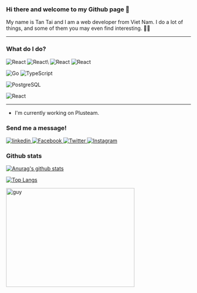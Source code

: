 ### Hi there and welcome to my Github page 👋

My name is Tan Tai and I am a web developer from Viet Nam. I do a lot of things, and some of them you may even find interesting. 🤞🤞

---

### What do I do?

<p>
  </p>
  <p>
<img alt="React" src="https://img.shields.io/badge/HTML5-E34F26?logo=html5&logoColor=white&style=for-the-badge" />
<img alt="React" src="https://img.shields.io/badge/CSS3-1572B6?logo=css3&logoColor=white&style=for-the-badge" />\
<img alt="React" src="https://img.shields.io/badge/JavaScript-F7DF1E?logo=javascript&logoColor=white&style=for-the-badge" />
<img alt="React" src="https://img.shields.io/badge/React-61DAFB?logo=react&logoColor=white&style=for-the-badge" />
</p>
<p>
<img alt="Go" src="https://img.shields.io/badge/Go-00ACD7?style=for-the-badge&logo=go&logoColor=white" />
  <img alt="TypeScript" src="https://img.shields.io/badge/TypeScript-3278C6?style=for-the-badge&logo=TypeScript&logoColor=white" />
</p>
<p>
 <img alt="PostgreSQL" src="https://img.shields.io/badge/PostgreSQL-316192?style=for-the-badge&logo=postgresql&logoColor=white" />
</p>
<p>
<img alt="React" src="https://img.shields.io/badge/Adobe Photoshop-31A8FF?logo=adobe-photoshop&logoColor=white&style=for-the-badge" />
</p>

---

- I'm currently working on Plusteam.

### Send me a message!

<p>
   <a href="https://www.linkedin.com/in/tantai95/">
  <img
    alt="linkedin"
    src="https://img.shields.io/badge/Linkedin-0966C2?logo=linkedin&logoColor=white&style=for-the-badge"
  />
</a>
  <a href="https://www.facebook.com/tantai.it.95">
  <img
    alt="Facebook"
    src="https://img.shields.io/badge/Facebook-1877F2?logo=facebook&logoColor=white&style=for-the-badge"
  />
</a>
  <a href="https://twitter.com/Mark51030767">
  <img
    alt="Twitter"
    src="https://img.shields.io/badge/Twitter-1DA1F2?logo=twitter&logoColor=white&style=for-the-badge"
  />
</a>
<a href="https://www.instagram.com/9fiat/">
  <img
    alt="Instagram"
    src="https://img.shields.io/badge/Instagram-E4405F?logo=instagram&logoColor=white&style=for-the-badge"
  />
</a>
</p>

### Github stats

[![Anurag's github stats](https://github-readme-stats.vercel.app/api?username=tai9&show_icons=true&theme=tokyonight)](https://github.com/tai9/)

[![Top Langs](https://github-readme-stats.vercel.app/api/top-langs/?username=tai9&layout=compact&theme=merko)](https://github.com/tai9/)
<a href="https://github.com/tai9/">
  
<img align="left" height="270px" alt="guy" width="350" src="https://i.pinimg.com/originals/e4/26/70/e426702edf874b181aced1e2fa5c6cde.gif" />

</a>

